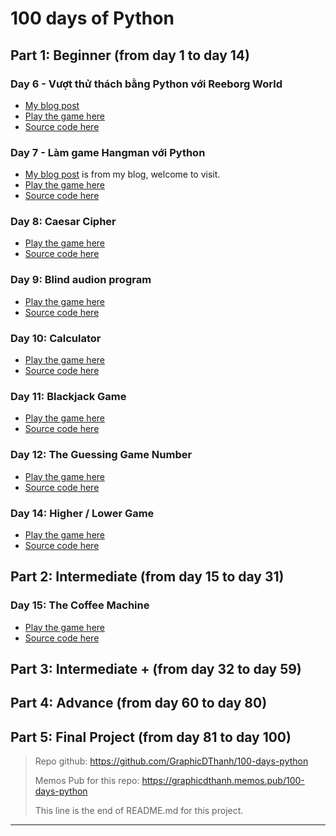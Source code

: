 # 100 days of Python

## Part 1: Beginner (from day 1 to day 14)

### Day 6 - Vượt thử thách bằng Python với Reeborg World
- [My blog post](https://beautyoncode.com/giup-robot-reebord-vuot-thu-thach/)
- [Play the game here](https://replit.com/@graphicdthanh/Hangman-Demo) 
- [Source code here](https://github.com/GraphicDThanh/100-days-python/tree/main/7_hang_man)

### Day 7 - Làm game Hangman với Python
- [My blog post](https://beautyoncode.com/lam-game-hangman-voi-python/) is from my blog, welcome to visit.
- [Play the game here](https://reeborg.ca/reeborg.html?lang=en&mode=python&menu=worlds%2Fmenus%2Freeborg_intro_en.json&name=Hurdle%204&url=worlds%2Ftutorial_en%2Fhurdle4.json) 
- [Source code here](https://github.com/GraphicDThanh/100-days-python/tree/main/6_function_karel)

### Day 8: Caesar Cipher
- [Play the game here](https://replit.com/@graphicdthanh/caesar-cipher-4-start)
- [Source code here](https://github.com/GraphicDThanh/100-days-python/tree/main/beginner/day8/caesar-cipher)

### Day 9: Blind audion program
- [Play the game here](https://replit.com/@graphicdthanh/blind-auction-start)
- [Source code here](https://github.com/GraphicDThanh/100-days-python/tree/main/beginner/day9/blind-aution-program)

### Day 10: Calculator
- [Play the game here](https://replit.com/@graphicdthanh/calculator-start)
- [Source code here](https://github.com/GraphicDThanh/100-days-python/tree/main/beginner/day10/calculator)


### Day 11: Blackjack Game
- [Play the game here](https://replit.com/@graphicdthanh/blackjack-start-1)
- [Source code here](https://github.com/GraphicDThanh/100-days-python/tree/main/beginner/day11/black_jack_game)


### Day 12: The Guessing Game Number
- [Play the game here](https://replit.com/@graphicdthanh/guess-the-number-start)
- [Source code here](https://github.com/GraphicDThanh/100-days-python/tree/main/beginner/day12/guess_number)

### Day 14: Higher / Lower Game
- [Play the game here](https://replit.com/@graphicdthanh/coffee-machine-start)
- [Source code here](https://github.com/GraphicDThanh/100-days-python/tree/main/beginner/day14)

## Part 2: Intermediate (from day 15 to day 31)
### Day 15: The Coffee Machine
- [Play the game here](https://replit.com/@graphicdthanh/coffee-machine-start)
- [Source code here](https://github.com/GraphicDThanh/100-days-python/tree/main/intermediate/day-15/coffee-machine)

## Part 3: Intermediate + (from day 32 to day 59)

## Part 4: Advance (from day 60 to day 80)

## Part 5: Final Project (from day 81 to day 100)


> Repo github: https://github.com/GraphicDThanh/100-days-python 
> 
> Memos Pub for this repo: https://graphicdthanh.memos.pub/100-days-python
> 
> This line is the end of README.md for this project.
-------------------------------------------------------------------------
